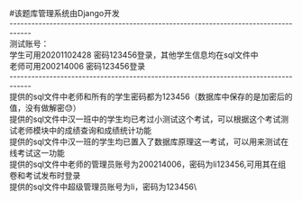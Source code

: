 #该题库管理系统由Django开发\
------------------------------------------------------------------------------------\
测试账号：\
学生可用20201102428 密码123456登录，其他学生信息均在sql文件中\
老师可用200214006 密码123456登录\
------------------------------------------------------------------------------------\
提供的sql文件中老师和所有的学生密码都为123456（数据库中保存的是加密后的值，没有做解密😓）\
提供的sql文件中汉一班中的学生均已考过小测试这个考试，可以根据这个考试测试老师模块中的成绩查询和成绩统计功能\
提供的sql文件中汉一班的学生均已置入了数据库原理这一考试，可以用来测试在线考试这一功能\
提供的sql文件中老师的管理员账号为200214006，密码为li123456,可用其在组卷和考试发布时登录\
提供的sql文件中超级管理员账号为li，密码为123456\

